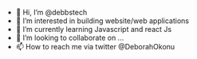 - 👋 Hi, I’m @debbstech
- 👀 I’m interested in building website/web applications
- 🌱 I’m currently learning Javascript and react Js
- 💞️ I’m looking to collaborate on ...
- 📫 How to reach me via twitter @DeborahOkonu

<!---
debbstech/debbstech is a ✨ special ✨ repository because its `README.md` (this file) appears on your GitHub profile.
You can click the Preview link to take a look at your changes.
--->
